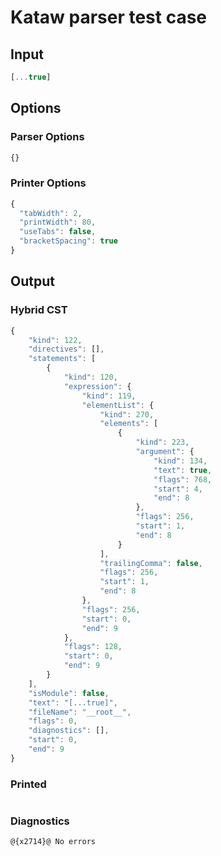 # Kataw parser test case

## Input

`````js
[...true]
`````

## Options

### Parser Options

`````js
{}
`````

### Printer Options

`````js
{
  "tabWidth": 2,
  "printWidth": 80,
  "useTabs": false,
  "bracketSpacing": true
}
`````

## Output

### Hybrid CST

```javascript
{
    "kind": 122,
    "directives": [],
    "statements": [
        {
            "kind": 120,
            "expression": {
                "kind": 119,
                "elementList": {
                    "kind": 270,
                    "elements": [
                        {
                            "kind": 223,
                            "argument": {
                                "kind": 134,
                                "text": true,
                                "flags": 768,
                                "start": 4,
                                "end": 8
                            },
                            "flags": 256,
                            "start": 1,
                            "end": 8
                        }
                    ],
                    "trailingComma": false,
                    "flags": 256,
                    "start": 1,
                    "end": 8
                },
                "flags": 256,
                "start": 0,
                "end": 9
            },
            "flags": 128,
            "start": 0,
            "end": 9
        }
    ],
    "isModule": false,
    "text": "[...true]",
    "fileName": "__root__",
    "flags": 0,
    "diagnostics": [],
    "start": 0,
    "end": 9
}
```

### Printed

```javascript

```

### Diagnostics

```javascript
@{x2714}@ No errors
```

